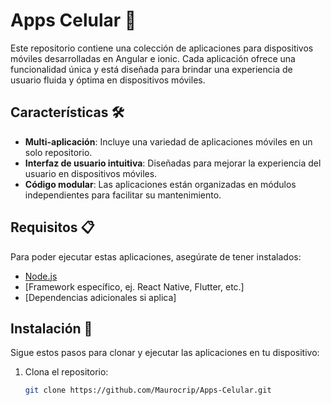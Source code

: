 # Apps Celular 📱

Este repositorio contiene una colección de aplicaciones para dispositivos móviles desarrolladas en Angular e ionic. Cada aplicación ofrece una funcionalidad única y está diseñada para brindar una experiencia de usuario fluida y óptima en dispositivos móviles.

## Características 🛠️

- **Multi-aplicación**: Incluye una variedad de aplicaciones móviles en un solo repositorio.
- **Interfaz de usuario intuitiva**: Diseñadas para mejorar la experiencia del usuario en dispositivos móviles.
- **Código modular**: Las aplicaciones están organizadas en módulos independientes para facilitar su mantenimiento.

## Requisitos 📋

Para poder ejecutar estas aplicaciones, asegúrate de tener instalados:

- [Node.js](https://nodejs.org/)
- [Framework específico, ej. React Native, Flutter, etc.]
- [Dependencias adicionales si aplica]

## Instalación 🚀

Sigue estos pasos para clonar y ejecutar las aplicaciones en tu dispositivo:

1. Clona el repositorio:
   ```bash
   git clone https://github.com/Maurocrip/Apps-Celular.git

